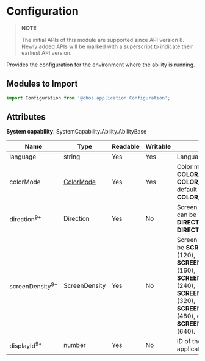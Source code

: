 # Configuration

> **NOTE**
> 
> The initial APIs of this module are supported since API version 8. Newly added APIs will be marked with a superscript to indicate their earliest API version.

Provides the configuration for the environment where the ability is running.

## Modules to Import

```js
import Configuration from '@ohos.application.Configuration';
```

## Attributes

**System capability**: SystemCapability.Ability.AbilityBase

  | Name| Type| Readable| Writable| Description| 
| -------- | -------- | -------- | -------- | -------- |
| language | string | Yes| Yes| Language of the application.| 
| colorMode | [ColorMode](js-apis-configurationconstant.md) | Yes| Yes| Color mode, which can be **COLOR_MODE_LIGHT** or **COLOR_MODE_DARK**. The default value is **COLOR_MODE_LIGHT**.| 
| direction<sup>9+</sup> | Direction | Yes| No| Screen orientation, which can be **DIRECTION_HORIZONTAL** or **DIRECTION_VERTICAL**.| 
| screenDensity<sup>9+</sup>  | ScreenDensity | Yes| No| Screen resolution, which can be **SCREEN_DENSITY_SDPI** (120), **SCREEN_DENSITY_MDPI** (160), **SCREEN_DENSITY_LDPI** (240), **SCREEN_DENSITY_XLDPI** (320), **SCREEN_DENSITY_XXLDPI** (480), or **SCREEN_DENSITY_XXXLDPI** (640).| 
| displayId<sup>9+</sup>  | number | Yes| No| ID of the display where the application is located.| 
